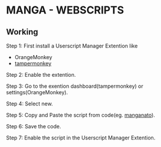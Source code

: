 # MANGA - WEBSCRIPTS

## Working

Step 1: First install a Userscript Manager Extention like

* OrangeMonkey
* [tampermonkey](https://tampermonkey.net)

Step 2: Enable the extention.

Step 3: Go to the exention dashboard(tampermonkey) or settings(OrangeMonkey).

Step 4: Select new.

Step 5: Copy and Paste the script from code(eg. [manganato](./manganato.js)).

Step 6: Save the code.

Step 7: Enable the script in the Userscript Manager Extention.
